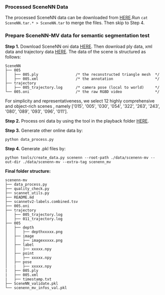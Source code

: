 ### Processed SceneNN Data
The processed SceneNN data can be downloaded from [HERE](https://cloud.tsinghua.edu.cn/d/641cd2b7a123467d98a6/).Run `cat SceneNN.tar.* > SceneNN.tar` to merge the files. Then skip to Step 4.


### Prepare SceneNN-MV data for semantic segmentation test

**Step 1.** Download SceneNN oni data [HERE](https://hkust-vgd.ust.hk/scenenn/main/oni/). Then download ply data, xml data and trajectory data [HERE](https://drive.google.com/drive/folders/0B2BQi-ql8CzecGxSeXNzYWNZQUk?resourcekey=0-0zdk0kE0OD1Vp848__ZTdQ).
The data of the scene is structured as follows:

```
SceneNN
├── 005
│   ├── 005.ply                 /* the reconstructed triangle mesh  */
│   ├── 005.xml                 /* the annotation                   */
├── trajectory
│   ├── 005_trajectory.log      /* camera pose (local to world)     */
└── 005.oni                     /* the raw RGBD video               */
```

For simplicity and representativeness, we select 12 highly comprehensive and object-rich scenes , namely ['015', '005', '030', '054', '322', '263', '243', '080', '089', '093', '096', '011'].


**Step 2.** 
Process oni data by using the tool in the playback folder [HERE](https://github.com/hkust-vgd/scenenn).


**Step 3.** Generate other online data by:
```
python data_process.py
```

**Step 4.** Generate .pkl files by:
```
python tools/create_data.py scenenn --root-path ./data/scenenn-mv --out-dir ./data/scenenn-mv --extra-tag scenenn_mv
```


**Final folder structure:**

```
scenenn-mv
├── data_process.py
├── quality_check.py
├── scannet_utils.py
├── README.md
├── scannetv2-labels.combined.tsv
├── 005.oni
├── trajectory
│   ├── 005_trajectory.log
│   ├── 011_trajectory.log
├── 005
│   ├── depth
│   │   ├── depthxxxxx.png
│   ├── image
│   │   ├── imagexxxxx.png
│   ├── label
│   │   ├── xxxxx.npy
│   ├── point
│   │   ├── xxxxx.npy
│   ├── pose
│   |   ├── xxxxx.npy
|   ├── 005.ply 
|   ├── 005.xml 
|   ├── timestamp.txt
├── SceneNN_validate.pkl
└── scenenn_mv_infos_val.pkl

```
